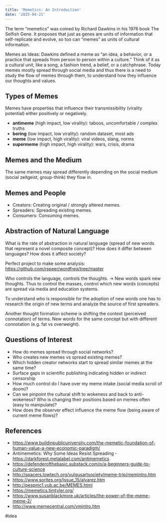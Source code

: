 ```yaml
---
title: 'Memetics: An Introduction'
date: '2025-04-21'
---
```

The term “memetics” was coined by Richard Dawkins in his 1976 book The Selfish Gene. It proposes that just as genes are units of information that self-replicate and evolve, so too can “memes” as units of cultural information.

Memes as Ideas: Dawkins defined a meme as “an idea, a behavior, or a practice that spreads from person to person within a culture.” Think of it as a cultural unit, like a song, a fashion trend, a belief, or a catchphrase. Today memes mostly spread through social media and thus there is a need to study the flow of memes through them, to understand how they influence our thoughts and values.

## Types of Memes

Memes have properties that influence their transmissibility (virality potential) either positively or negatively.

- **antimeme** (high impact, low virality): taboos, uncomfortable / complex truths
- **boring** (low impact, low virality): random dataset, most ads
- **meme** (low impact, high virality): viral videos, slang, norms
- **supermeme** (high impact, high virality): wars, crisis, drama

## Memes and the Medium

The same memes may spread differently depending on the social medium (social zeitgeist, group-think) they flow in.

## Memes and People

- Creators: Creating original / strongly altered memes.
- Spreaders: Spreading existing memes.
- Consumers: Consuming memes.

## Abstraction of Natural Language

What is the rate of abstraction in natural language (spread of new words that represent a novel composite concept)? How does it differ between languages? How does it affect society?

Perfect project to make some analysis: <https://github.com/rspeer/wordfreq/tree/master>

Who controls the language, controls the thoughts. -> New words spark new thoughts. Thus to control the masses, control which new words (concepts) are spread via media and education systems.

To understand who is responsible for the adoption of new words one has to research the origin of new terms and analyze the source of first spreaders.

Another thought formation scheme is shifting the context (perceived connotation) of terms. New words for the same concept but with different connotation (e.g. fat vs overweight).

## Questions of Interest

- How do memes spread through social networks?
- Who creates new memes vs spread existing memes?
- Which hidden creator networks start to spread similar memes at the same time?
- Surface gaps in scientific publishing indicating hidden or indirect censorship
- How much control do I have over my meme intake (social media scroll of doom)?
- Can we pinpoint the cultural shift to wokeness and back to anti-wokeness? Who is changing their positions based on memes often (easy to manipulate)?
- How does the observer effect influence the meme flow (being aware of current meme flows)?

## References

- <https://www.buildinpublicuniversity.com/the-memetic-foundation-of-human-value-a-new-economic-paradigm/>
- Antimemetics: Why Some Ideas Resist Spreading - <https://darkforest.metalabel.com/antimemetics>
- <https://defenderofthebasic.substack.com/p/a-beginners-guide-to-culture-science>
- <http://spacers.lowtech.org/vulgusartsociety/meme-trip/memintro.htm>
- <https://www.sorites.org/Issue_15/alvarez.htm>
- <http://pespmc1.vub.ac.be/MEMES.html>
- <https://memetics.timtyler.org/>
- <https://www.susanblackmore.uk/articles/the-power-of-the-meme-meme-2/>
- <http://www.memecentral.com/vmintro.htm>

#idea
